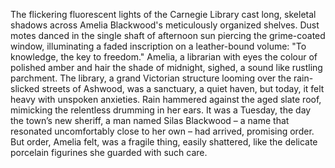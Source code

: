 The flickering fluorescent lights of the Carnegie Library cast long, skeletal shadows across Amelia Blackwood's meticulously organized shelves.  Dust motes danced in the single shaft of afternoon sun piercing the grime-coated window, illuminating a faded inscription on a leather-bound volume: "To knowledge, the key to freedom." Amelia, a librarian with eyes the colour of polished amber and hair the shade of midnight, sighed, a sound like rustling parchment.  The library, a grand Victorian structure looming over the rain-slicked streets of Ashwood, was a sanctuary, a quiet haven, but today, it felt heavy with unspoken anxieties.  Rain hammered against the aged slate roof, mimicking the relentless drumming in her ears.  It was a Tuesday, the day the town’s new sheriff, a man named Silas Blackwood – a name that resonated uncomfortably close to her own –  had arrived, promising order.  But order, Amelia felt, was a fragile thing, easily shattered, like the delicate porcelain figurines she guarded with such care.

